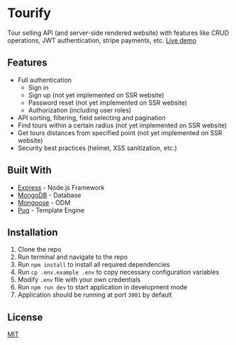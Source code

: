 <h1>Tourify</h1>
<p>Tour selling API (and server-side rendered website) with features like CRUD operations, JWT authentication, stripe payments, etc. <a href="https://tourify-bicksoe.herokuapp.com" target="_blank">Live demo</a></p>
<h2>Features</h2>
<ul>
	<li>Full authentication
		<ul>
			<li>Sign in</li>
			<li>Sign up (not yet implemented on SSR website)</li>
			<li>Password reset (not yet implemented on SSR website)</li>
			<li>Authorization (including user roles)</li>
		</ul>
	</li>
	<li>API sorting, filtering, field selecting and pagination</li>
	<li>Find tours within a certain radius (not yet implemented on SSR website)</li>
	<li>Get tours distances from specified point (not yet implemented on SSR website)</li>
	<li>Security best practices (helmet, XSS sanitization, etc.)</li>
</ul>
<h2>Built With</h2>
<ul>
	<li><a href="https://github.com/expressjs/express">Express</a> - Node.js Framework</li>
	<li><a href="https://github.com/mongodb/mongo">MongoDB</a> - Database</li>
	<li><a href="https://github.com/Automattic/mongoose">Mongoose</a> - ODM</li>
	<li><a href="https://github.com/pugjs/pug">Pug</a> - Template Engine</li>
</ul>
<h2>Installation</h2>
<ol>
	<li>Clone the repo</li>
	<li>Run terminal and navigate to the repo</li>
	<li>Run <code>npm install</code> to install all required dependencies</li>
	<li>Run <code>cp .env.example .env</code> to copy necessary configuration variables</li>
	<li>Modify <code>.env</code> file with your own credentials</li>
	<li>Run <code>npm run dev</code> to start application in development mode</li>
		<li>Application should be running at port <code>3001</code> by default</li>
</ol>
<h2>License</h2>
<a href="https://opensource.org/licenses/MIT">MIT</a>
